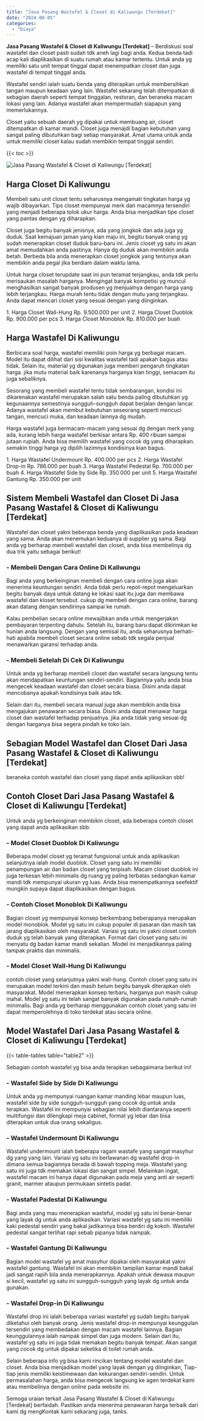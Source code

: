 ```yaml
---
title: "Jasa Pasang Wastafel & Closet di Kaliwungu [Terdekat]"
date: "2024-08-05"
categories: 
  - "biaya"
---
```


**Jasa Pasang Wastafel & Closet di Kaliwungu \[Terdekat\]** – Berdiskusi soal wastafel dan closet pasti sudah tdk aneh lagi bagi anda. Kedua benda tadi acap kali diaplikasikan di suatu rumah atau kamar tertentu. Untuk anda yg memiliki satu unit tempat tinggal dapat menempatkan closet dan juga wastafel di tempat tinggal anda.

Wastafel sendiri ialah suatu benda yang diterapkan untuk membersihkan tangan maupun keadaan yang lain. Wastafel sekarang telah ditempatkan di sebagian daerah seperti tempat tinggalan, restoran, dan beraneka macam lokasi yang lain. Adanya wastafel akan mempermudah siapapun yang memerlukannya.

Closet yaitu sebuah daerah yg dipakai untuk membuang air, closet ditempatkan di kamar mandi. Closet juga menajdi bagian kebutuhan yang sangat paling dibutuhkan bagi setiap masyarakat. Amat utama untuk anda untuk memiliki closet kalau sudah membikin tempat tinggal sendiri.

{{< toc >}}

![Jasa Pasang Wastafel & Closet di Kaliwungu [Terdekat]](/images/wastafel-closet-murah66.png)

## Harga Closet Di Kaliwungu

Membeli satu unit closet tentu seharusnya mengamati tingkatan harga yg wajib dibayarkan. Tips closet mempunyai merk dan macamnya tersendiri yang menjadi beberapa tolok ukur harga. Anda bisa menjadikan tipe closet yang pantas dengan yg diharapkan.

Closet juga begitu banyak jenisnya, ada yang jongkok dan ada juga yg duduk. Saat kemajuan jaman yang kian maju ini, begitu banyak orang yg sudah menerapkan closet duduk baru-baru ini. Jenis closet yg satu ini akan amat memudahkan anda pastinya. Hanya dg duduk akan membikin anda betah. Berbeda bila anda menerapkan closet jongkok yang tentunya akan membikin anda pegal jika berdiam dalam waktu lama.

Untuk harga closet terupdate saat ini pun teramat terjangkau, anda tdk perlu merisaukan masalah harganya. Mengingat banyak kompetisi yg muncul menghasilkan sangat banyak produsen yg menjualnya dengan harga yang lebih terjangkau. Harga murah tentu tidak dengan mutu yang terjangkau. Anda dapat mencari closet yang sesuai dengan yang diinginkan.

1\. Harga Closet Wall-Hung Rp. 9.500.000 per unit 2. Harga Closet Duoblok Rp. 900.000 per pcs 3. Harga Closet Monoblok Rp. 810.000 per buah

## Harga Wastafel Di Kaliwungu

Berbicara soal harga, wastafel memiliki poin harga yg berbagai macam. Model itu dapat dilihat dari sisi kwalitas wastafel tadi apakah bagus atau tidak. Selain itu, material yg digunakan juga memberi pengaruh tingkatan harga. jika mutu material baik karenanya harganya kian tinggi, semacam itu juga sebaliknya.

Sesorang yang membeli wastafel tentu tidak sembarangan, kondisi ini dikarenakan wastafel merupakan salah satu benda paling dibutuhkan yg kegunaannya semestinya sungguh-sungguh dapat berjalan dengan lancar. Adanya wastafel akan membut kebutuhan seseorang seperti mencuci tangan, mencuci muka, dan keadaan lainnya dg mudah.

Harga wastafel juga bermacam-macam yang sesuai dg dengan merk yang ada, kurang lebih harga wastafel berkisar antara Rp. 400 ribuan sampai jutaan rupiah. Anda bisa memilih wastafel yang cocok dg yang diharapkan. semakin tinggi harga yg dipilih lazimnya kondisinya kian bagus.

1\. Harga Wastafel Undermount Rp. 400.000 per pcs 2. Harga Wastafel Drop-in Rp. 786.000 per buah 3. Harga Wastafel Pedestal Rp. 700.000 per buah 4. Harga Wastafel Side by Side Rp. 350.000 per unit 5. Harga Wastafel Gantung Rp. 350.000 per unit

## Sistem Membeli Wastafel dan Closet Di Jasa Pasang Wastafel & Closet di Kaliwungu \[Terdekat\]

Wastafel dan closet yakni beberapa benda yang diaplikasikan pada keadaan yang sama. Anda akan menemukan keduanya di supplier yg sama. Bagi anda yg berharap membeli wastafel dan closet, anda bisa membelinya dg dua trik yaitu sebagai berikut!

### \- Membeli Dengan Cara Online Di Kaliwungu

Bagi anda yang berkeinginan membeli dengan cara online juga akan menerima keuntungan sendiri. Anda tidak perlu repot-repot mengeluarkan begitu banyak daya untuk datang ke lokasi saat itu juga dan membawa wastafel dan kloset tersebut. cukup dg membeli dengan cara online, barang akan datang dengan sendirinya sampai ke rumah.

Kalau pembelian secara online mewajibkan anda untuk mengerjakan pembayaran terpenting dahulu. Setelah itu, barang baru dapat dikirimkan ke hunian anda langsung. Dengan yang semisal itu, anda seharusnya berhati-hati apabila membeli closet secara online sebab tdk segala penjual menawarkan garansi terhadap anda.

### \- Membeli Setelah Di Cek Di Kaliwungu

Untuk anda yg berharap membeli closet dan wastafel secara langsung tentu akan mendapatkan keuntungan sendiri-sendiri. Bagiannya yaitu anda bisa mengecek keadaan wastafel dan closet secara biasa. Disini anda dapat mencobanya apakah kondisinya baik atau tdk.

Selain dari itu, membeli secara manual juga akan membikin anda bisa mengajukan penawaran secara biasa. Disini anda dapat menawar harga closet dan wastafel terhadap penjualnya. jika anda tidak yang sesuai dg dengan harganya bisa segera pindah ke toko lain.

## Sebagian Model Wastafel dan Closet Dari Jasa Pasang Wastafel & Closet di Kaliwungu \[Terdekat\]

beraneka contoh wastafel dan closet yang dapat anda aplikasikan sbb!

## Contoh Closet Dari Jasa Pasang Wastafel & Closet di Kaliwungu \[Terdekat\]

Untuk anda yg berkeinginan membikin closet, ada beberapa contoh closet yang dapat anda aplikasikan sbb:

### \- Model Closet Duoblok Di Kaliwungu

Beberapa model closet yg teramat fungsional untuk anda aplikasikan selanjutnya ialah model duoblok. Closet yang satu ini memiliki penampungan air dan badan closet yang terpisah. Macam closet duoblok ini juga terkesan lebih minimalis dg ruang yg paling terbatas sedangkan kamar mandi tdk mempunyai ukuran yg luas. Anda bisa menempatkannya seefektif mungkin supaya dapat diaplikasikan dengan bagus.

### \- Contoh Closet Monoblok Di Kaliwungu

Bagian closet yg mempunyai konsep berkembang beberapanya merupakan model monoblok. Model yg satu ini cukup populer di pasaran dan masih tak jarang diaplikasikan oleh masyarakat. Variasi yg satu ini yakni closet contoh duduk yg telah banyak yang diterapkan. Format dari closet yang satu ini menyatu dg badan kamar mandi sekalian. Model ini menjadikannya paling tampak praktis dan minimalis.

### \- Model Closet Wall-Hung Di Kaliwungu

contoh closet yang selanjutnya yakni wall-hung. Contoh closet yang satu ini merupakan model terkini dan masih belum begitu banyak diterapkan oleh masyarakat. Model menerapkan konsep terbaru, harganya pun masih cukup mahal. Model yg satu ini telah sangat banyak digunakan pada rumah-rumah minimalis. Bagi anda yg berharap menggunakan contoh closet yang satu ini dapat memperolehnya di toko terdekat atau secara online.

## Model Wastafel Dari Jasa Pasang Wastafel & Closet di Kaliwungu \[Terdekat\]

{{< table-tables table="table2" >}}

Sebagian contoh wastafel yg bisa anda terapkan sebagaimana berikut ini!

### \- Wastafel Side by Side Di Kaliwungu

Untuk anda yg mempunyai ruangan kamar manding lebar maupun luas, wastafel side by side sungguh-sungguh yang cocok dg untuk anda terapkan. Wastafel ini mempunyai sebagian nilai lebih diantaranya seperti multifungsi dan dilengkapi meja cabinet, format yg lebar dan bisa diterapkan untuk dua orang sekaligus.

### \- Wastafel Undermount Di Kaliwungu

Wastafel undermount ialah beberapa ragam wastafe yang sangat masyhur dg yang yang lain. Variasi yg satu ini berlawanan dg wastafel drop-in dimana semua bagiannya berada di bawah topping meja. Wastafel yang satu ini juga tdk memakan lokasi dan sangat simpel. Melainkan ingat, wastafel macam ini hanya dapat digunakan pada meja yang anti air seperti granit, marmer ataupun permukaan sintetis padat.

### \- Wastafel Padestal Di Kaliwungu

Bagi anda yang mau menerapkan wasteful, model yg satu ini benar-benar yang layak dg untuk anda aplikasikan. Variasi wastafel yg satu ini memiliki kaki pedestal sendiri yang bakal jadikannya bisa berdiri dg kokoh. Wastafel pedestal sangat terlihat rapi sebab pipanya tidak nampak.

### \- Wastafel Gantung Di Kaliwungu

Bagian model wastafel yg amat masyhur dipakai oleh masyarakat yakni wastafel gantung. Wastafel ini akan membikin tampilan kamar mandi bakal jadi sangat rapih bila anda menerapkannya. Apakah untuk dewasa maupun si kecil, wastafel yg satu ini sungguh-sungguh yang layak dg untuk anda gunakan.

### \- Wastafel Drop-in Di Kaliwungu

Wastafel drop ini ialah beberapa variasi wastafel yg sudah begitu banyak diketahui oleh banyak orang. Jenis wastafel drop-in mempunyai keunggulan tersendiri yang membedakan dengan macam wastafel lainnya. Bagian keunggulannya ialah nampak simpel dan juga modern. Selain dari itu, wastafel yg satu ini juga tidak memakan begitu banyak tempat. Akan sangat yang cocok dg untuk dipakai seketika di toilet rumah anda.

Selain beberapa info yg bisa kami rincikan tentang model wastafel dan closet. Anda bisa menjadikan model yang layak dengan yg diinginkan, Tiap-tiap jenis memiliki keistimewaan dan kekurangan sendiri-sendiri. Untuk permasalahan harga, anda bisa mengecek langsung ke agen terdekat kami atau membelinya dengan online pada website ini.

Semoga uraian terkait Jasa Pasang Wastafel & Closet di Kaliwungu \[Terdekat\] berfaidah. Pastikan anda menerima penawaran harga terbaik dari kami dg mengKontak kami sekarang juga, tanks.
